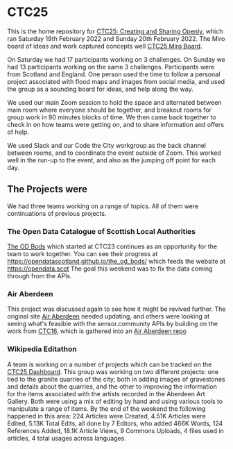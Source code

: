# CTC25
This is the home repository for [CTC25: Creating and Sharing Openly](https://codethecity.org/what-we-do/hack-weekends/ctc25/), which ran Saturday 19th February 2022 and Sunday 20th February 2022. The Miro board of ideas and work captured concepts well [CTC25 Miro Board](https://miro.com/app/board/uXjVON-EGcw=/).

On Saturday we had 17 participants working on 3 challenges. On Sunday we had 13 participants working on the same 3 challenges. Participants were from Scotland and England. One person used the time to follow a personal project associated with flood maps and images from social media, and used the group as a sounding board for ideas, and help along the way.

We used our main Zoom session to hold the space and alternated between main room where everyone should be together, and breakout rooms for group work in 90 minutes blocks of time. We then came back together to check in on how teams were getting on, and to share information and offers of help.

We used Slack and our Code the City workgroup as the back channel between rooms, and to coordinate the event outside of Zoom. This worked well in the run-up to the event, and also as the jumping off point for each day.

## The Projects were
We had three teams working on a range of topics. All of them were continuations of previous projects.

### The Open Data Catalogue of Scottish Local Authorities
[The OD Bods](https://github.com/CodeTheCity/the_od_bods) which started at CTC23 continues as an opportunity for the team to work together. You can see their progress at https://opendatascotland.github.io/the_od_bods/ which feeds the website at https://opendata.scot The goal this weekend was to fix the data coming through from the APIs.

### Air Aberdeen
This project was discussed again to see how it might be revived further. The original site [Air Aberdeen]( https://www.airaberdeen.org) needed updating, and others were looking at seeing what's feasible with the sensor.community APIs by building on the work from [CTC16](https://github.com/AirAberdeen/CTC16-Data-Gathering), which is gathered into an [Air Aberdeen repo](https://github.com/AirAberdeen)

### Wikipedia Editathon
A team is working on a number of projects which can be tracked on the [CTC25 Dashboard](https://outreachdashboard.wmflabs.org/courses/CTC_and_WMUK/CTC25_Feb_2022). This group was working on two different projects: one tied to the granite quarries of the city; both in adding images of gravestones and details about the quarries, and the other to improving the information for the items associated with the artists recorded in the Aberdeen Art Gallery. Both were using a mix of editing by hand and using various tools to manipulate a range of items.
By the end of the weekend the following happened in this area: 224 Articles were Created, 4.51K Articles were Edited, 5.13K Total Edits, all done by 7 Editors, who added 466K Words, 124 References Added, 18.1K Article Views, 9 Commons Uploads, 4 files used in articles, 4 total usages across languages. 
